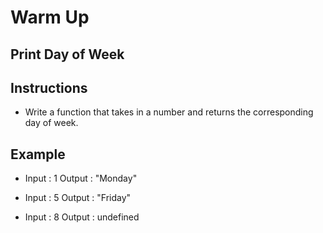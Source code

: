 # Warm Up

## Print Day of Week

## Instructions

* Write a function that takes in a number and returns the corresponding day of week.

## Example

* Input : 1
  Output : "Monday"

* Input : 5
  Output : "Friday"

* Input : 8
  Output : undefined